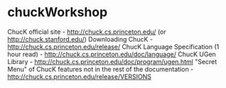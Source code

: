 # chuckWorkshop
ChucK official site - http://chuck.cs.princeton.edu/ (or http://chuck.stanford.edu/)
Downloading ChucK - http://chuck.cs.princeton.edu/release/
ChucK Language Specification (1 hour read) - http://chuck.cs.princeton.edu/doc/language/
ChucK UGen Library - http://chuck.cs.princeton.edu/doc/program/ugen.html
"Secret Menu" of ChucK features not in the rest of the documentation - http://chuck.cs.princeton.edu/release/VERSIONS